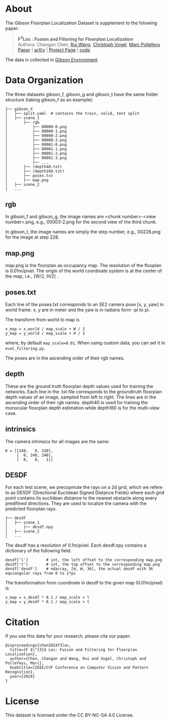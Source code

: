 # About
The Gibson Floorplan Localization Dataset is supplement to the folowing paper:
> **F<sup>3</sup>Loc : Fusion and Filtering for Floorplan Localization**<br>
> Authors: Changan Chen, [Rui Wang](https://rui2016.github.io), [Christoph Vogel](https://www.microsoft.com/en-us/research/people/chvogel), [Marc Pollefeys](https://people.inf.ethz.ch/marc.pollefeys/)<br>
> [Paper](https://arxiv.org/pdf/2403.03370.pdf) | [arXiv](https://arxiv.org/abs/2403.03370) | [Project Page](https://felix-ch.github.io/f3loc-page/)
 | [code](https://github.com/felix-ch/f3loc.git)

The data is collected in [Gibson Environment](https://github.com/StanfordVL/GibsonEnv).


# Data Organization
The three datasets gibson_f, gibson_g and gibson_t have the same folder structure (taking gibson_f as an example):
```
├── gibson_X
│   ├── split.yaml  # contains the train, valid, test split
│   ├── scene_1
│       ├── rgb
│           ├── 00000-0.png
│           ├── 00000-1.png
│           ├── 00000-2.png
│           ├── 00000-3.png
│           ├── 00001-0.png
│           ├── 00001-1.png
│           ├── 00001-2.png
│           ├── 00001-3.png
│           ├── ...
│       ├── (depth40.txt)
│       ├── (depth160.txt)
│       ├── poses.txt
│       ├── map.png
│   ├── scene_2
│   ...
```
## rgb
In gibson_f and gibson_g, the image names are &lt;chunk number&gt;-&lt;view number&gt;.png, e.g., 00003-2.png for the second view of the third chunk.

In gibson_t, the image names are simply the step number, e.g., 00228.png for the image at step 228.

## map.png
map.png is the floorplan as occupancy map. The resolution of the flooplan is 0.01m/pixel. The origin of the world coordinate system is at the center of the map, i.e., [W/2, H/2] .

## poses.txt
Each line of the poses.txt corresponds to an SE2 camera pose [x, y, yaw] in world frame. x, y are in meter and the yaw is in radians form -pi to pi.

The transform from world to map is
```
x_map = x_world / map_scale + W / 2
y_map = y_world / map_scale + H / 2
```

where, by default `map_scale=0.01`.
When using custom data, you can set it in `eval_filtering.py`. 

The poses are in the ascending order of their rgb names.

## depth
These are the ground truth floorplan depth values used for training the networks. Each line in the .txt file corresponds to the groundtruth floorplan depth values of an image, sampled from left to right. The lines are in the ascending order of their rgb names. depth40 is used for training the monocular floorplan depth estimation while depth160 is for the multi-view case.

## intrinsics
The camera intrinsics for all images are the same:
```
K = [[240,   0, 320],
     [  0, 240, 240],
     [  0,   0,   1]]
```

## DESDF
For each test scene, we precopmute the rays on a 2d grid, which we refere to as DESDF (Directional Euclidean Signed Distance Fields) where each grid point contains its euclidean distance to the nearest obstacle along every predifined directions. They are used to localize the camera with the predicted floorplan rays.
```
├── desdf
│   ├── scene_1
│       ├── desdf.npy
│   ├── scene_2
│   ...
```
The desdf has a resolution of 0.1m/pixel.
Each desdf.npy contains a dictionary of the following field.


```
desdf['l']        # int, the left offset to the corresponding map.png
desdf['t']        # int, the top offset to the corresponding map.png
desdf['desdf']    # ndarray, [H, W, 36], the actual desdf with 36 equiangular rays from 0 to 2*pi
```
The transformation from coordinate in desdf to the given map (0.01m/pixel) is
```
x_map = x_desdf * 0.1 / map_scale + l
y_map = y_desdf * 0.1 / map_scale + t
```

# Citation
If you use this data for your research, please cite our paper:
```
@inproceedings{chen2024f3loc,
  title={F $\^{3}$ Loc: Fusion and Filtering for Floorplan Localization},
  author={Chen, Changan and Wang, Rui and Vogel, Christoph and Pollefeys, Marc},
  booktitle={IEEE/CVF Conference on Computer Vision and Pattern Recognition},
  year={2024}
}
```

# License
This dataset is licensed under the CC BY-NC-SA 4.0 License.